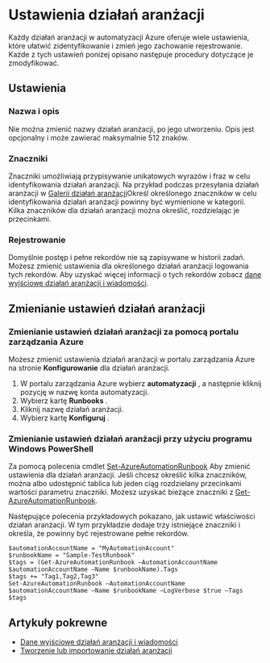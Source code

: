 <properties 
   pageTitle="Ustawienia działań aranżacji"
   description="W tym artykule opisano ustawienia konfiguracji dla działań aranżacji w automatyzacji Azure i zmieniania ich za pomocą portalu zarządzania Azure i programu Windows PowerShell."
   services="automation"
   documentationCenter=""
   authors="bwren"
   manager="stevenka"
   editor="tysonn" />
<tags 
   ms.service="automation"
   ms.devlang="na"
   ms.topic="article"
   ms.tgt_pltfrm="na"
   ms.workload="infrastructure-services"
   ms.date="02/09/2016"
   ms.author="bwren" />

# <a name="runbook-settings"></a>Ustawienia działań aranżacji

Każdy działań aranżacji w automatyzacji Azure oferuje wiele ustawienia, które ułatwić zidentyfikowanie i zmień jego zachowanie rejestrowanie. Każde z tych ustawień poniżej opisano następuje procedury dotyczące je zmodyfikować.

## <a name="settings"></a>Ustawienia

### <a name="name-and-description"></a>Nazwa i opis

Nie można zmienić nazwy działań aranżacji, po jego utworzeniu. Opis jest opcjonalny i może zawierać maksymalnie 512 znaków.

### <a name="tags"></a>Znaczniki

Znaczniki umożliwiają przypisywanie unikatowych wyrazów i fraz w celu identyfikowania działań aranżacji. Na przykład podczas przesyłania działań aranżacji w [Galerii działań aranżacji](https://msdn.microsoft.com/library/dn781422.aspx)Określ określonego znaczników w celu identyfikowania działań aranżacji powinny być wymienione w kategorii. Kilka znaczników dla działań aranżacji można określić, rozdzielając je przecinkami.

### <a name="logging"></a>Rejestrowanie

Domyślnie postęp i pełne rekordów nie są zapisywane w historii zadań. Możesz zmienić ustawienia dla określonego działań aranżacji logowania tych rekordów. Aby uzyskać więcej informacji o tych rekordów zobacz [dane wyjściowe działań aranżacji i wiadomości](https://msdn.microsoft.com/library/dn879148.aspx).

## <a name="changing-runbook-settings"></a>Zmienianie ustawień działań aranżacji

### <a name="changing-runbook-settings-with-the-azure-management-portal"></a>Zmienianie ustawień działań aranżacji za pomocą portalu zarządzania Azure

Możesz zmienić ustawienia działań aranżacji w portalu zarządzania Azure na stronie **Konfigurowanie** dla działań aranżacji.

1. W portalu zarządzania Azure wybierz **automatyzacji** , a następnie kliknij pozycję w nazwę konta automatyzacji.
1. Wybierz kartę **Runbooks** .
1. Kliknij nazwę działań aranżacji.
1. Wybierz kartę **Konfiguruj** .

### <a name="changing-runbook-settings-with-windows-powershell"></a>Zmienianie ustawień działań aranżacji przy użyciu programu Windows PowerShell

Za pomocą polecenia cmdlet [Set-AzureAutomationRunbook](https://msdn.microsoft.com/library/dn690275.aspx) Aby zmienić ustawienia dla działań aranżacji. Jeśli chcesz określić kilka znaczników, można albo udostępnić tablica lub jeden ciąg rozdzielany przecinkami wartości parametru znaczniki. Możesz uzyskać bieżące znaczniki z [Get-AzureAutomationRunbook](https://msdn.microsoft.com/library/dn690278.aspx).

Następujące polecenia przykładowych pokazano, jak ustawić właściwości działań aranżacji. W tym przykładzie dodaje trzy istniejące znaczniki i określa, że powinny być rejestrowane pełne rekordów.

    $automationAccountName = "MyAutomationAccount"
    $runbookName = "Sample-TestRunbook"
    $tags = (Get-AzureAutomationRunbook –AutomationAccountName $automationAccountName –Name $runbookName).Tags
    $tags += "Tag1,Tag2,Tag3"
    Set-AzureAutomationRunbook –AutomationAccountName $automationAccountName –Name $runbookName –LogVerbose $true –Tags $tags

## <a name="related-articles"></a>Artykuły pokrewne
- [Dane wyjściowe działań aranżacji i wiadomości](../automation-runbook-output-and-messages) 
- [Tworzenie lub importowanie działań aranżacji](https://msdn.microsoft.com/library/dn643637.aspx) 